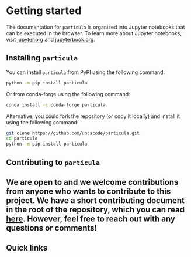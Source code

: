# Getting started

The documentation for `particula` is organized into Jupyter notebooks that can be executed in the browser.
To learn more about Jupyter notebooks, visit [jupyter.org](https://jupyter.org/) and [jupyterbook.org](https://jupyterbook.org/).

## Installing `particula`

You can install `particula` from PyPI using the following command:

```bash
python -m pip install particula
```

Or from conda-forge using the following command:

```bash
conda install -c conda-forge particula
```

Alternative, you could fork the repository (or copy it locally) and install it using the following command:

```bash
git clone https://github.com/uncscode/particula.git
cd particula
python -m pip install particula
```

## Contributing to `particula`

We are open to and we welcome contributions from anyone who wants to contribute to this project.
We have a short contributing document in the root of the repository, which you can read [here](https://uncscode.github.io/particula/CONTRIBUTING.html).
However, feel free to reach out with any questions or comments!
---

## Quick links
